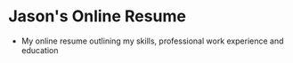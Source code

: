 # Jason's Online Resume
- My online resume outlining my skills, professional work experience and education